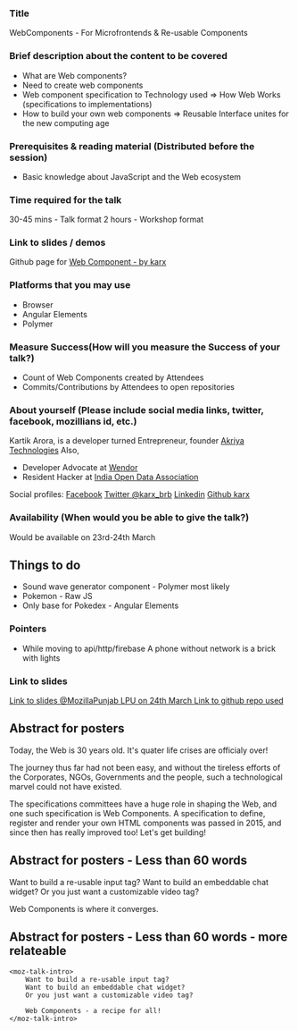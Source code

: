### Title
WebComponents - For Microfrontends & Re-usable Components

### Brief description about the content to be covered
* What are Web components?
* Need to create web components
* Web component specification to Technology used => How Web Works (specifications to implementations)
* How to build your own web components => Reusable Interface unites for the new computing age

### Prerequisites & reading material (Distributed before the session) 
* Basic knowledge about JavaScript and the Web ecosystem

### Time required for the talk
30-45 mins - Talk format
2 hours - Workshop format

### Link to slides / demos
Github page for [Web Component - by karx](https://karx.github.io/WebComponents/)

### Platforms that you may use
* Browser
* Angular Elements 
* Polymer

### Measure Success(How will you measure the Success of your talk?)
* Count of Web Components created by Attendees 
* Commits/Contributions by Attendees to open repositories  

### About yourself (Please include social media links, twitter, facebook, mozillians id, etc.)
Kartik Arora, is a developer turned Entrepreneur, founder [Akriya Technologies](https://akriya.co.in)
Also,
* Developer Advocate at [Wendor](https://wendor.in)
* Resident Hacker at [India Open Data Association](https://indiaopendata.com)

Social profiles:
[Facebook](https://www.facebook.com/karx01)
[Twitter @karx_brb](https://twitter.com/karx_brb)
[Linkedin](https://www.linkedin.com/in/karx01/)
[Github karx](https://github.com/karx)

### Availability (When would you be able to give the talk?) 
Would be available on 23rd-24th March


## Things to do
* Sound wave generator component - Polymer most likely
* Pokemon - Raw JS
* Only base for Pokedex - Angular Elements


### Pointers
* While moving to api/http/firebase
    A phone without network is a brick with lights
    
### Link to slides
[Link to slides @MozillaPunjab LPU on 24th March ](https://slides.com/kartikarora-1/web-componentss)
[Link to github repo used](http://github.com/karx/webcomponents)

## Abstract for posters
Today, the Web is 30 years old. It's quater life crises are officialy over!

The journey thus far had not been easy, and without the tireless efforts of the Corporates, NGOs, Governments and the people, such a technological marvel could not have existed.

The specifications committees have a huge role in shaping the Web, and one such specification is Web Components. A specification to define, register and render your own HTML components was passed in 2015, and since then has really improved too!
Let's get building!


## Abstract for posters - Less than 60 words

Want to build a re-usable input tag? 
Want to build an embeddable chat widget?
Or you just want a customizable video tag?

Web Components is where it converges. 


## Abstract for posters - Less than 60 words - more relateable 
```
<moz-talk-intro>
    Want to build a re-usable input tag? 
    Want to build an embeddable chat widget?
    Or you just want a customizable video tag?

    Web Components - a recipe for all!
</moz-talk-intro>
```



